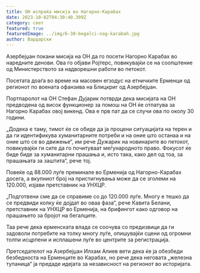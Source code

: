 ```yaml
---
title: ОН испраќа мисија во Нагорно-Карабах
date: 2023-10-02T04:30:40.399Z
category: свет
featured: true
featuredImage: ../img/6-30-begalci-nag-karabah.jpg
author: Вардарски
---
```

Азербејџан покани мисија на ОН да го посети Нагорно Карабах во наредните денови. Ова го објави Ројтерс, повикувајќи се на соопштение од Министерството за надворешни работи во петокот.

Посетата доаѓа во време на масовен егзодус на етничките Ерменци од регионот по воената офанзива на Блицкриг од Азербејџан.

Портпаролот на ОН Стефан Дујарик потврди дека мисијата на ОН предводена од висок функционер за помош на ОН ќе отпатува за Нагорно Карабах овој викенд. Ова е прв пат да се случи ова по околу 30 години.

„Додека е таму, тимот ќе се обиде да ја процени ситуацијата на терен и да ги идентификува хуманитарните потреби и на оние што останаа и на оние што се во движење“, им рече Дужарик на новинарите во петокот, повикувајќи ги сите да го почитуваат меѓународното право. Фокусот ќе биде биде за хуманитарни прашања и, исто така, како дел од тоа, за прашањата за заштита“, рече тој.

Повеќе од 88.000 луѓе преминале во Ерменија од Нагорно-Карабах досега, а вкупниот број на пристигнувања може да се зголеми на 120.000, изјави претставник на УНХЦР.

„Подготвени сме да се справиме со до 120.000 луѓе. Многу е тешко да се предвиди колку ќе дојдат во оваа фаза“, рече Кавита Белани, претставник на УНХЦР во Ерменија, на брифингот како одговор на прашањето за бројот на бегалците.

Таа рече дека ерменската влада се соочува со предизвици да ги задоволи потребите на толку многу луѓе, опишувајќи сцени од огромни толпи исцрпени и исплашени луѓе во центрите за регистрација.

Претседателот на Азербејџан Илхам Алиев вети дека ќе ја обезбеди безбедноста на Ерменците во Карабах, но рече дека неговата „железна тупаница“ ја предаде идејата за независност на регионот во историјата.